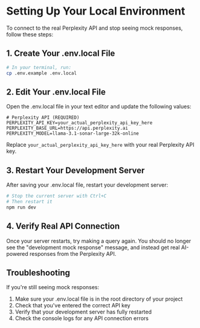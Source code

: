 # Setting Up Your Local Environment

To connect to the real Perplexity API and stop seeing mock responses, follow these steps:

## 1. Create Your .env.local File

```bash
# In your terminal, run:
cp .env.example .env.local
```

## 2. Edit Your .env.local File

Open the .env.local file in your text editor and update the following values:

```
# Perplexity API (REQUIRED)
PERPLEXITY_API_KEY=your_actual_perplexity_api_key_here
PERPLEXITY_BASE_URL=https://api.perplexity.ai
PERPLEXITY_MODEL=llama-3.1-sonar-large-32k-online
```

Replace `your_actual_perplexity_api_key_here` with your real Perplexity API key.

## 3. Restart Your Development Server

After saving your .env.local file, restart your development server:

```bash
# Stop the current server with Ctrl+C
# Then restart it
npm run dev
```

## 4. Verify Real API Connection

Once your server restarts, try making a query again. You should no longer see the "development mock response" message, and instead get real AI-powered responses from the Perplexity API.

## Troubleshooting

If you're still seeing mock responses:

1. Make sure your .env.local file is in the root directory of your project
2. Check that you've entered the correct API key
3. Verify that your development server has fully restarted
4. Check the console logs for any API connection errors
